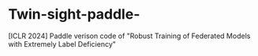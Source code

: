 # Twin-sight-paddle-
[ICLR 2024] Paddle verison code of "Robust Training of Federated Models with Extremely Label Deficiency"

